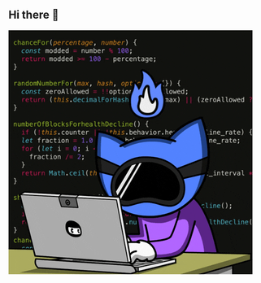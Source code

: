 ## Hi there 👋

![Code Hacking GIF by Pizza Ninjas](assets/Code%20Hacking%20GIF%20by%20Pizza%20Ninjas.gif)


